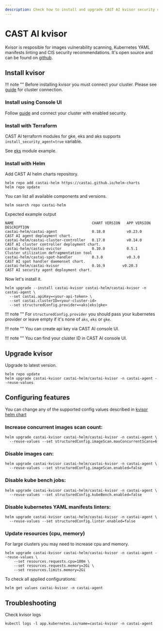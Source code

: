 ```yaml
---
description: Check how to install and upgrade CAST AI kvisor security component
---
```


# CAST AI kvisor

Kvisor is resposible for images vulnerability scanning, Kubernetes YAML manifests linting and CIS security recommendations.
It's open source and can be found on [github](https://github.com/castai/kvisor).

## Install kvisor

!!! note ""
    Before installing kvisor you must connect your cluster. Please see [guide](../getting-started/overview.md) for cluster connection.

### Install using Console UI

Follow [guide](../getting-started/overview.md) and connect your cluster with enabled security.

### Install with Terraform

CAST AI terraform modules for gke, eks and aks supports `install_security_agent=true` variable.

See [eks](https://registry.terraform.io/modules/castai/eks-cluster/castai/latest#input_install_security_agent) module example.

### Install with Helm

Add CAST AI helm charts repository.

```shell
helm repo add castai-helm https://castai.github.io/helm-charts
helm repo update
```

You can list all available components and versions.

```shell
helm search repo castai-helm
```

Expected example output

```
NAME                                    CHART VERSION   APP VERSION     DESCRIPTION
castai-helm/castai-agent                0.18.0          v0.23.0         CAST AI agent deployment chart.
castai-helm/castai-cluster-controller   0.17.0          v0.14.0         CAST AI cluster controller deployment chart.
castai-helm/castai-evictor              0.10.0          0.5.1           Cluster utilization defragmentation tool
castai-helm/castai-spot-handler         0.3.0           v0.3.0          CAST AI spot handler daemonset chart.
castai-helm/castai-kvisor               0.16.9        v0.20.3         CAST AI security agent deployment chart.
```

Now let's install it.

```shell
helm upgrade --install castai-kvisor castai-helm/castai-kvisor -n castai-agent \
  --set castai.apiKey=<your-api-token> \
  --set castai.clusterID=<your-cluster-id>
  --set structuredConfig.provider=<aks|eks|gke>
```

!!! note ""
    For `structuredConfig.provider` you should pass your kubernetes provider or leave empty if it's none of `aks`, `eks` or `gke`.

!!! note ""
    You can create api key via CAST AI console UI.

!!! note ""
    You can find your cluster ID in CAST AI console UI.

## Upgrade kvisor

Upgrade to latest version.

```shell
helm repo update
helm upgrade castai-kvisor castai-helm/castai-kvisor -n castai-agent --reuse-values
```

## Configuring features

You can change any of the supported config values described in [kvisor helm chart](https://github.com/castai/kvisor/blob/main/charts/castai-kvisor/values.yaml#L42)

### Increase concurrent images scan count:

```shell
helm upgrade castai-kvisor castai-helm/castai-kvisor -n castai-agent \
  --reuse-values --set structuredConfig.imageScan.maxConcurrentScans=6
```

### Disable images can:

```shell
helm upgrade castai-kvisor castai-helm/castai-kvisor -n castai-agent \
  --reuse-values --set structuredConfig.imageScan.enabled=false
```

### Disable kube bench jobs:

```shell
helm upgrade castai-kvisor castai-helm/castai-kvisor -n castai-agent \
  --reuse-values --set structuredConfig.kubeBench.enabled=false
```

### Disable kubernetes YAML manifests linters:

```shell
helm upgrade castai-kvisor castai-helm/castai-kvisor -n castai-agent \
  --reuse-values --set structuredConfig.linter.enabled=false
```

### Update resources (cpu, memory)

For large clusters you may need to increase cpu and memory.
```shell
helm upgrade castai-kvisor castai-helm/castai-kvisor -n castai-agent --reuse-values \
    --set resources.requests.cpu=100m \
    --set resources.requests.memory=2Gi \
    --set resources.limits.memory=2Gi
```

To check all applied configurations:

```shell
helm get values castai-kvisor -n castai-agent
```

## Troubleshooting

Check kvisor logs

```shell
kubectl logs -l app.kubernetes.io/name=castai-kvisor -n castai-agent
```
